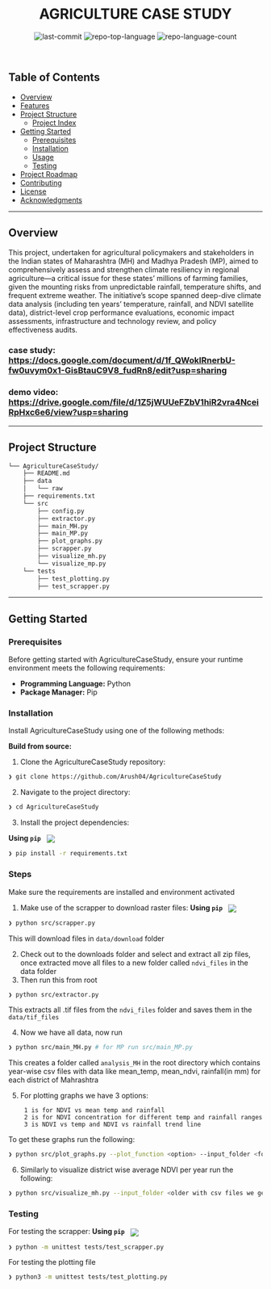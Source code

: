 <p align="center"><h1 align="center">AGRICULTURE CASE STUDY</h1></p>
<p align="center">
	<img src="https://img.shields.io/github/last-commit/Arush04/AgricultureCaseStudy?style=default&logo=git&logoColor=white&color=0080ff" alt="last-commit">
	<img src="https://img.shields.io/github/languages/top/Arush04/AgricultureCaseStudy?style=default&color=0080ff" alt="repo-top-language">
	<img src="https://img.shields.io/github/languages/count/Arush04/AgricultureCaseStudy?style=default&color=0080ff" alt="repo-language-count">
</p>
<p align="center"><!-- default option, no dependency badges. -->
</p>
<p align="center">
	<!-- default option, no dependency badges. -->
</p>
<br>

##  Table of Contents

- [ Overview](#-overview)
- [ Features](#-features)
- [ Project Structure](#-project-structure)
  - [ Project Index](#-project-index)
- [ Getting Started](#-getting-started)
  - [ Prerequisites](#-prerequisites)
  - [ Installation](#-installation)
  - [ Usage](#-usage)
  - [ Testing](#-testing)
- [ Project Roadmap](#-project-roadmap)
- [ Contributing](#-contributing)
- [ License](#-license)
- [ Acknowledgments](#-acknowledgments)

---

##  Overview
This project, undertaken for agricultural policymakers and stakeholders in the Indian states of Maharashtra (MH) and Madhya Pradesh (MP), aimed to comprehensively assess and strengthen climate resiliency in regional agriculture—a critical issue for these states’ millions of farming families, given the mounting risks from unpredictable rainfall, temperature shifts, and frequent extreme weather. The initiative’s scope spanned deep-dive climate data analysis (including ten years’ temperature, rainfall, and NDVI satellite data), district-level crop performance evaluations, economic impact assessments, infrastructure and technology review, and policy effectiveness audits.  

### case study:  https://docs.google.com/document/d/1f_QWoklRnerbU-fw0uvym0x1-GisBtauC9V8_fudRn8/edit?usp=sharing  
### demo video: https://drive.google.com/file/d/1Z5jWUUeFZbV1hiR2vra4NceiRpHxc6e6/view?usp=sharing

---
##  Project Structure

```sh
└── AgricultureCaseStudy/
    ├── README.md
    ├── data
    │   └── raw
    ├── requirements.txt
    └── src
        ├── config.py
        ├── extractor.py
        ├── main_MH.py
        ├── main_MP.py
        ├── plot_graphs.py
        ├── scrapper.py
        ├── visualize_mh.py
        └── visualize_mp.py
	└── tests
        ├── test_plotting.py
        ├── test_scrapper.py
```

---
##  Getting Started

###  Prerequisites

Before getting started with AgricultureCaseStudy, ensure your runtime environment meets the following requirements:

- **Programming Language:** Python
- **Package Manager:** Pip


###  Installation

Install AgricultureCaseStudy using one of the following methods:

**Build from source:**

1. Clone the AgricultureCaseStudy repository:
```sh
❯ git clone https://github.com/Arush04/AgricultureCaseStudy
```

2. Navigate to the project directory:
```sh
❯ cd AgricultureCaseStudy
```

3. Install the project dependencies:


**Using `pip`** &nbsp; [<img align="center" src="https://img.shields.io/badge/Pip-3776AB.svg?style={badge_style}&logo=pypi&logoColor=white" />](https://pypi.org/project/pip/)

```sh
❯ pip install -r requirements.txt
```




###  Steps
Make sure the requirements are installed and environment activated  
1. Make use of the scrapper to download raster files:
**Using `pip`** &nbsp; [<img align="center" src="https://img.shields.io/badge/Pip-3776AB.svg?style={badge_style}&logo=pypi&logoColor=white" />](https://pypi.org/project/pip/)

```sh
❯ python src/scrapper.py
```
This will download files in `data/download` folder  

2. Check out to the downloads folder and select and extract all zip files, once extracted move all files to a new folder called `ndvi_files` in the data folder
3. Then run this from root
```sh
❯ python src/extractor.py
```
This extracts all .tif files from the `ndvi_files` folder and saves them in the `data/tif_files`  

4. Now we have all data, now run 
```sh
❯ python src/main_MH.py # for MP run src/main_MP.py
```
This creates a folder called `analysis_MH` in the root directory which contains year-wise csv files with data like mean_temp, mean_ndvi, rainfall(in mm) for each district of Mahrashtra  

5. For plotting graphs we have 3 options:
   ```
	1 is for NDVI vs mean temp and rainfall  
	2 is for NDVI concentration for different temp and rainfall ranges  
	3 is NDVI vs temp and NDVI vs rainfall trend line  
   ```
To get these graphs run the following:
```sh
❯ python src/plot_graphs.py --plot_function <option> --input_folder <folder with csv files we get from running main_MH>
```

6.  Similarly to visualize district wise average NDVI per year run the following:
```sh
❯ python src/visualize_mh.py --input_folder <older with csv files we get from running main_MH> --output_folder <your output folder>
```

###  Testing
For testing the scrapper:
**Using `pip`** &nbsp; [<img align="center" src="https://img.shields.io/badge/Pip-3776AB.svg?style={badge_style}&logo=pypi&logoColor=white" />](https://pypi.org/project/pip/)

```sh
❯ python -m unittest tests/test_scrapper.py
```

For testing the plotting file

```sh
❯ python3 -m unittest tests/test_plotting.py
```
